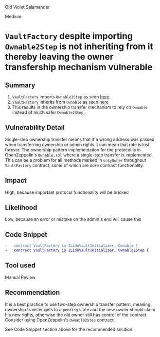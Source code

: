 Old Violet Salamander

Medium

# `VaultFactory` despite importing `Ownable2Step` is not inheriting from it thereby leaving the  owner transfership mechanism vulnerable

## Summary

1. `VaultFactory` imports `Ownable2Step` as seen [here](https://github.com/sherlock-audit/2024-08-saffron-finance/blob/main/lido-fiv/contracts/VaultFactory.sol#L6).
2. `VaultFactory` inherits from `Ownable` as seen [here](https://github.com/sherlock-audit/2024-08-saffron-finance/blob/main/lido-fiv/contracts/VaultFactory.sol#L16)
3. This results in the ownership transfer mechanism to rely on `Ownable` instead of much safer `Ownable2Step`.


## Vulnerability Detail

Single-step ownership transfer means that if a wrong address was passed when transferring ownership or admin rights it can mean that role is lost forever. The ownership pattern implementation for the protocol is in OpenZeppelin's `Ownable.sol` where a single-step transfer is implemented. This can be a problem for all methods marked in `onlyOwner` throughout `VaultFactory` contract, some of which are core contract functionality.

## Impact 

High, because important protocol functionality will be bricked

## Likelihood 

Low, because an error or mistake on the admin's end will cause this

## Code Snippet

```diff
-   contract VaultFactory is ILidoVaultInitializer, Ownable {
+   contract VaultFactory is ILidoVaultInitializer, Ownable2Step {
```

## Tool used

Manual Review

## Recommendation

It is a best practice to use two-step ownership transfer pattern, meaning ownership transfer gets to a `pending` state and the new owner should claim his new rights, otherwise the old owner still has control of the contract. Consider using OpenZeppelin's `Ownable2Step` contract.

See Code Snippet section above for the recommended solution.
